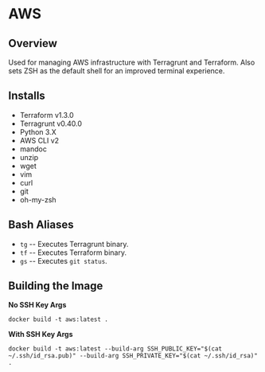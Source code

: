 # AWS
## Overview
Used for managing AWS infrastructure with Terragrunt and Terraform. Also sets ZSH as the default shell
for an improved terminal experience. 

## Installs
- Terraform v1.3.0
- Terragrunt v0.40.0
- Python 3.X
- AWS CLI v2
- mandoc
- unzip
- wget
- vim
- curl
- git
- oh-my-zsh

## Bash Aliases
- `tg` -- Executes Terragrunt binary.
- `tf` -- Executes Terraform binary.
- `gs` -- Executes `git status`.

## Building the Image
**No SSH Key Args**
```
docker build -t aws:latest .
```

**With SSH Key Args**
```
docker build -t aws:latest --build-arg SSH_PUBLIC_KEY="$(cat ~/.ssh/id_rsa.pub)" --build-arg SSH_PRIVATE_KEY="$(cat ~/.ssh/id_rsa)" .
```